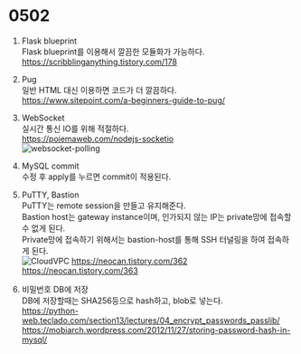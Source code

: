 # 0502
1. Flask blueprint  
Flask blueprint를 이용해서 깔끔한 모듈화가 가능하다.  
<https://scribblinganything.tistory.com/178>    

2. Pug  
일반 HTML 대신 이용하면 코드가 더 깔끔하다.  
<https://www.sitepoint.com/a-beginners-guide-to-pug/>  
    
3. WebSocket  
실시간 통신 IO를 위해 적절하다.  
<https://poiemaweb.com/nodejs-socketio>  
![websocket-polling](https://user-images.githubusercontent.com/104475739/235824591-30ab29b2-1822-42ee-8d68-ecac6ca48448.gif)


4. MySQL commit   
수정 후 apply를 누르면 commit이 적용된다.  
    
5. PuTTY, Bastion  
PuTTY는 remote session을 만들고 유지해준다.  
Bastion host는 gateway instance이며, 인가되지 않는 IP는 private망에 접속할 수 없게 된다.  
Private망에 접속하기 위해서는 bastion-host를 통해 SSH 터널링을 하여 접속하게 된다.  
![CloudVPC](https://user-images.githubusercontent.com/104475739/235825600-483f43ff-9d43-4e05-9f11-0d2de1b9158b.png)
<https://neocan.tistory.com/362>  
<https://neocan.tistory.com/363>

6. 비밀번호 DB에 저장  
DB에 저장할때는 SHA256등으로 hash하고, blob로 넣는다.  
<https://python-web.teclado.com/section13/lectures/04_encrypt_passwords_passlib/>  
<https://mobiarch.wordpress.com/2012/11/27/storing-password-hash-in-mysql/>  
